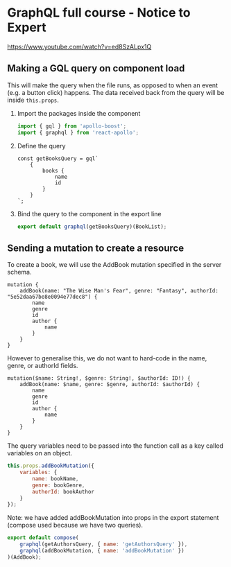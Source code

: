 # GraphQL full course - Notice to Expert

https://www.youtube.com/watch?v=ed8SzALpx1Q

## Making a GQL query on component load

This will make the query when the file runs, as opposed to when an event (e.g. a button click) happens. The data received back from the query will be inside ```this.props```.

1. Import the packages inside the component
    ```Javascript
    import { gql } from 'apollo-boost';
    import { graphql } from 'react-apollo';
    ```

2. Define the query
    ```
    const getBooksQuery = gql`
        {
            books {
                name
                id
            }
        }
    `;
    ```

3. Bind the query to the component in the export line
    ```Javascript
    export default graphql(getBooksQuery)(BookList);
    ```

## Sending a mutation to create a resource

To create a book, we will use the AddBook mutation specified in the server schema.
```
mutation {
    addBook(name: "The Wise Man's Fear", genre: "Fantasy", authorId: "5e52daa67be8e0094e77dec8") {
        name
        genre
        id
        author {
            name
        }
    }
}
```

However to generalise this, we do not want to hard-code in the name, genre, or authorId fields.
```
mutation($name: String!, $genre: String!, $authorId: ID!) {
    addBook(name: $name, genre: $genre, authorId: $authorId) {
        name
        genre
        id
        author {
            name
        }
    }
}
```

The query variables need to be passed into the function call as a key called variables on an object.
```Javascript
this.props.addBookMutation({
    variables: {
        name: bookName,
        genre: bookGenre,
        authorId: bookAuthor
    }
});
```

Note: we have added addBookMutation into props in the export statement (compose used because we have two queries).
```Javascript
export default compose(
    graphql(getAuthorsQuery, { name: 'getAuthorsQuery' }),
    graphql(addBookMutation, { name: 'addBookMutation' })
)(AddBook);
```